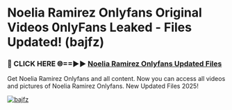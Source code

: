 # Noelia Ramirez Onlyfans Original Videos 0nlyFans Leaked - Files Updated! (bajfz)

<h3>🔴 CLICK HERE 🌐==►► <a href="https://tinyurl.com/2wckxsce" rel="nofollow">Noelia Ramirez Onlyfans Updated Files</a></h3>

Get Noelia Ramirez Onlyfans and all content. Now you can access all videos and pictures of Noelia Ramirez Onlyfans. New Updated Files 2025!

[![bajfz](https://i.imgur.com/AFduVYN.gif)](https://tinyurl.com/2wckxsce)
